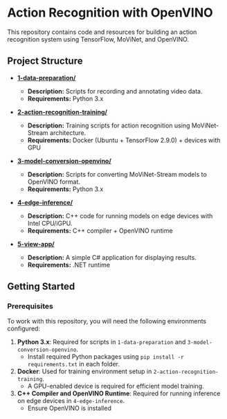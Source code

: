 # Action Recognition with OpenVINO

This repository contains code and resources for building an action recognition system using TensorFlow, MoViNet, and OpenVINO.

## Project Structure
- [**1-data-preparation/**](1-data-preparation)
  - **Description:** Scripts for recording and annotating video data.
  - **Requirements:** Python 3.x

- [**2-action-recognition-training/**](2-action-recognition-training)
  - **Description:** Training scripts for action recognition using MoViNet-Stream architecture.
  - **Requirements:** Docker (Ubuntu + TensorFlow 2.9.0) + devices with GPU

- [**3-model-conversion-openvino/**](3-model-conversion-openvino)
  - **Description:** Scripts for converting MoViNet-Stream models to OpenVINO format.
  - **Requirements:** Python 3.x
    
- [**4-edge-inference/**](4-edge-inference)
  - **Description:** C++ code for running models on edge devices with Intel CPU/iGPU.
  - **Requirements:** C++ compiler + OpenVINO runtime
    
- [**5-view-app/**](5-view-app)
  - **Description:** A simple C# application for displaying results.
  - **Requirements:** .NET runtime
    

## Getting Started

### Prerequisites
To work with this repository, you will need the following environments configured:

1. **Python 3.x**: Required for scripts in `1-data-preparation` and `3-model-conversion-openvino`.
   - Install required Python packages using `pip install -r requirements.txt` in each folder.
2. **Docker**: Used for training environment setup in `2-action-recognition-training`.
   - A GPU-enabled device is required for efficient model training.
3. **C++ Compiler and OpenVINO Runtime**: Required for running inference on edge devices in `4-edge-inference`.
   - Ensure OpenVINO is installed
